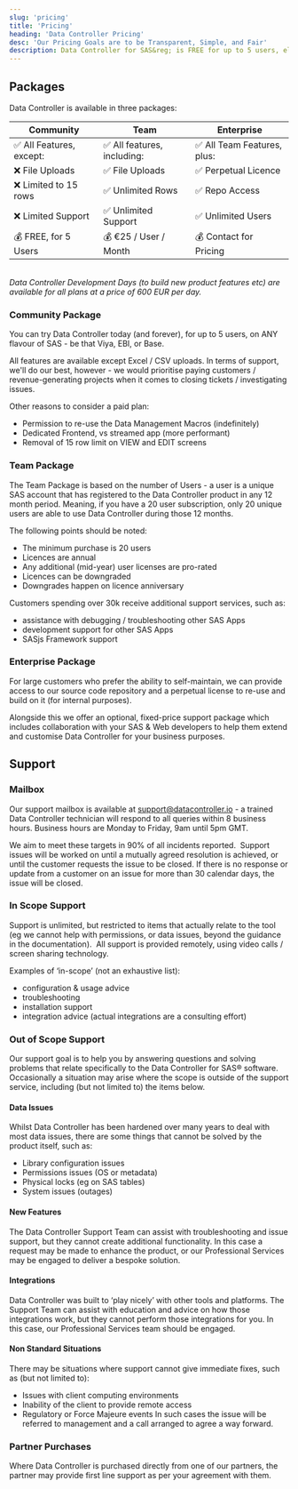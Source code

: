 ```yaml
---
slug: 'pricing'
title: 'Pricing'
heading: 'Data Controller Pricing'
desc: 'Our Pricing Goals are to be Transparent, Simple, and Fair'
description: Data Controller for SAS&reg; is FREE for up to 5 users, else 25 EUR per User per Month 
---
```


## Packages

Data Controller is available in three packages:

| Community | Team | Enterprise |
|---|---|---|
|✅ All Features, except: | ✅ All features, including: | ✅ All Team Features, plus:|
|❌ File Uploads | ✅ File Uploads | ✅ Perpetual Licence |
|❌ Limited to 15 rows| ✅ Unlimited Rows |✅ Repo Access |
|❌ Limited Support|✅ Unlimited Support| ✅ Unlimited Users|
|💰 FREE, for 5 Users|💰 €25 / User / Month | 💰 Contact for Pricing|

</br>
<i>Data Controller Development Days (to build new product features etc) are available for all plans at a price of 600 EUR per day.</i>


### Community Package

You can try Data Controller today (and forever), for up to 5 users, on ANY flavour of SAS - be that Viya, EBI, or Base.

All features are available except Excel / CSV uploads.  In terms of support, we'll do our best, however - we would prioritise paying customers / revenue-generating projects when it comes to closing tickets / investigating issues.

Other reasons to consider a paid plan:

* Permission to re-use the Data Management Macros (indefinitely)
* Dedicated Frontend, vs streamed app (more performant)
* Removal of 15 row limit on VIEW and EDIT screens

### Team Package

The Team Package is based on the number of Users - a user is a unique SAS account that has registered to the Data Controller product in any 12 month period. Meaning, if you have a 20 user subscription, only 20 unique users are able to use Data Controller during those 12 months.

The following points should be noted:

* The minimum purchase is 20 users
* Licences are annual
* Any additional (mid-year) user licenses are pro-rated
* Licences can be downgraded
* Downgrades happen on licence anniversary

Customers spending over 30k receive additional support services, such as:

* assistance with debugging / troubleshooting other SAS Apps
* development support for other SAS Apps
* SASjs Framework support


### Enterprise Package

For large customers who prefer the ability to self-maintain, we can provide access to our source code repository and a perpetual license to re-use and build on it (for internal purposes).

Alongside this we offer an optional, fixed-price support package which includes collaboration with your SAS & Web developers to help them extend and customise Data Controller for your business purposes.


## Support

### Mailbox

Our support mailbox is available at support@datacontroller.io - a trained Data Controller technician will respond to all queries within 8 business hours. Business hours are Monday to Friday, 9am until 5pm GMT. 

We aim to meet these targets in 90% of all incidents reported.  Support issues will be worked on until a mutually agreed resolution is achieved, or until the customer requests the issue to be closed. If there is no response or update from a customer on an issue for more than 30 calendar days, the issue will be closed.

### In Scope Support

Support is unlimited, but restricted to items that actually relate to the tool (eg we cannot help with permissions, or data issues, beyond the guidance in the documentation).  All support is provided remotely, using video calls / screen sharing technology. 

Examples of ‘in-scope’ (not an exhaustive list):

* configuration & usage advice
* troubleshooting
* installation support
* integration advice (actual integrations are a consulting effort)

### Out of Scope Support

Our support goal is to help you by answering questions and solving problems that relate specifically to the Data Controller for SAS® software. Occasionally a situation may arise where the scope is outside of the support service, including (but not limited to) the items below.

#### Data Issues

Whilst Data Controller has been hardened over many years to deal with most data issues, there are some things that cannot be solved by the product itself, such as:

- Library configuration issues
- Permissions issues (OS or metadata)
- Physical locks (eg on SAS tables)
- System issues (outages)

#### New Features

The Data Controller Support Team can assist with troubleshooting and issue support, but they cannot create additional functionality. In this case a request may be made to enhance the product, or our Professional Services may be engaged to deliver a bespoke solution.

#### Integrations

Data Controller was built to ‘play nicely’ with other tools and platforms. The Support Team can assist with education and advice on how those integrations work, but they cannot perform those integrations for you. In this case, our Professional Services team should be engaged.

#### Non Standard Situations

There may be situations where support cannot give immediate fixes, such as (but not limited to):

- Issues with client computing environments
- Inability of the client to provide remote access
- Regulatory or Force Majeure events In such cases the issue will be referred to management and a call arranged to agree a way forward.

### Partner Purchases

Where Data Controller is purchased directly from one of our partners, the partner may provide first line support as per your agreement with them.

